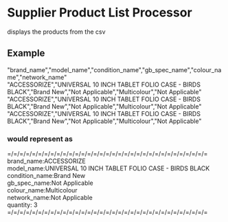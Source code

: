 # Supplier Product List Processor
displays the products from the csv
## Example
"brand_name","model_name","condition_name","gb_spec_name","colour_name","network_name"<br>
"ACCESSORIZE","UNIVERSAL 10 INCH TABLET FOLIO CASE - BIRDS BLACK","Brand New","Not Applicable","Multicolour","Not Applicable"<br>
"ACCESSORIZE","UNIVERSAL 10 INCH TABLET FOLIO CASE - BIRDS BLACK","Brand New","Not Applicable","Multicolour","Not Applicable"<br>
"ACCESSORIZE","UNIVERSAL 10 INCH TABLET FOLIO CASE - BIRDS BLACK","Brand New","Not Applicable","Multicolour","Not Applicable"<br>

### would represent as
=/=/=/=/=/=/=/=/=/=/=/=/=/=/=/=/=/=/=/=/=/=/=/=/=/=/=/=/=/=/=/=/=<br>
brand_name:ACCESSORIZE<br>
model_name:UNIVERSAL 10 INCH TABLET FOLIO CASE - BIRDS BLACK<br>
condition_name:Brand New<br>
gb_spec_name:Not Applicable<br>
colour_name:Multicolour<br>
network_name:Not Applicable<br>
quantity: 3<br>
=/=/=/=/=/=/=/=/=/=/=/=/=/=/=/=/=/=/=/=/=/=/=/=/=/=/=/=/=/=/=/=/=<br>
